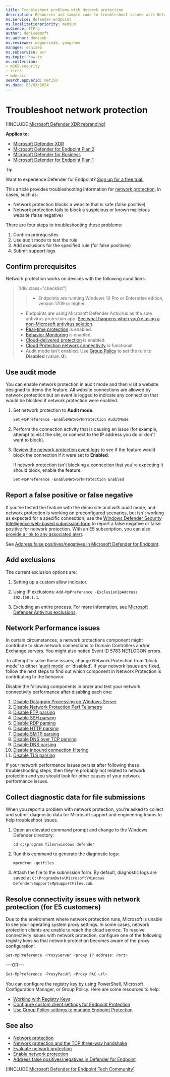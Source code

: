 ```yaml
---
title: Troubleshoot problems with Network protection
description: Resources and sample code to troubleshoot issues with Network protection in Microsoft Defender for Endpoint.
ms.service: defender-endpoint
ms.localizationpriority: medium
audience: ITPro
author: denisebmsft
ms.author: deniseb
ms.reviewer: oogunrinde, yongrhee
manager: deniseb
ms.subservice: asr
ms.topic: how-to
ms.collection:
- m365-security
- tier3
- mde-asr
search.appverid: met150
ms.date: 03/03/2024
---
```


# Troubleshoot network protection

[!INCLUDE [Microsoft Defender XDR rebranding](../includes/microsoft-defender.md)]

**Applies to:**
- [Microsoft Defender XDR](/defender-xdr)
- [Microsoft Defender for Endpoint Plan 2](microsoft-defender-endpoint.md)
- [Microsoft Defender for Business](https://www.microsoft.com/security/business/endpoint-security/microsoft-defender-business?branch=main)
- [Microsoft Defender for Endpoint Plan 1](microsoft-defender-endpoint.md)

> [!TIP]
> Want to experience Defender for Endpoint? [Sign up for a free trial.](https://signup.microsoft.com/create-account/signup?products=7f379fee-c4f9-4278-b0a1-e4c8c2fcdf7e&ru=https://aka.ms/MDEp2OpenTrial?ocid=docs-wdatp-pullalerts-abovefoldlink)

This article provides troubleshooting information for [network protection](network-protection.md), in cases, such as:

- Network protection blocks a website that is safe (false positive)
- Network protection fails to block a suspicious or known malicious website (false negative)

There are four steps to troubleshooting these problems:

1. Confirm prerequisites
2. Use audit mode to test the rule
3. Add exclusions for the specified rule (for false positives)
4. Submit support logs

## Confirm prerequisites

Network protection works on devices with the following conditions:

> [!div class="checklist"]
> > - Endpoints are running Windows 10 Pro or Enterprise edition, version 1709 or higher.
> - Endpoints are using Microsoft Defender Antivirus as the sole antivirus protection app. [See what happens when you're using a non-Microsoft antivirus solution](/windows/security/threat-protection/microsoft-defender-antivirus/microsoft-defender-antivirus-compatibility).
> - [Real-time protection](/windows/security/threat-protection/microsoft-defender-antivirus/configure-real-time-protection-microsoft-defender-antivirus) is enabled.
> - [Behavior Monitoring](behavior-monitor.md) is enabled.
> - [Cloud-delivered protection](/windows/security/threat-protection/microsoft-defender-antivirus/enable-cloud-protection-microsoft-defender-antivirus) is enabled.
> - [Cloud Protection network connectivity](configure-network-connections-microsoft-defender-antivirus.md) is functional.
> - Audit mode isn't enabled. Use [Group Policy](enable-network-protection.md#group-policy) to set the rule to **Disabled** (value: **0**).

## Use audit mode

You can enable network protection in audit mode and then visit a website designed to demo the feature. All website connections are allowed by network protection but an event is logged to indicate any connection that would be blocked if network protection were enabled.

1. Set network protection to **Audit mode**.

   ```PowerShell
   Set-MpPreference -EnableNetworkProtection AuditMode
   ```

2. Perform the connection activity that is causing an issue (for example, attempt to visit the site, or connect to the IP address you do or don't want to block).

3. [Review the network protection event logs](network-protection.md#review-network-protection-events-in-windows-event-viewer) to see if the feature would block the connection if it were set to **Enabled**.

   If network protection isn't blocking a connection that you're expecting it should block, enable the feature.

   ```PowerShell
   Set-MpPreference -EnableNetworkProtection Enabled
   ```

## Report a false positive or false negative

If you've tested the feature with the demo site and with audit mode, and network protection is working on preconfigured scenarios, but isn't working as expected for a specific connection, use the [Windows Defender Security Intelligence web-based submission form](https://www.microsoft.com/wdsi/filesubmission) to report a false negative or false positive for network protection. With an E5 subscription, you can also [provide a link to any associated alert](alerts-queue.md).

See [Address false positives/negatives in Microsoft Defender for Endpoint](defender-endpoint-false-positives-negatives.md).

## Add exclusions

The current exclusion options are:

1. Setting up a custom allow indicator.

2. Using IP exclusions: `Add-MpPreference -ExclusionIpAddress 192.168.1.1`.

3. Excluding an entire process. For more information, see [Microsoft Defender Antivirus exclusions](configure-exclusions-microsoft-defender-antivirus.md).

## Network Performance issues

In certain circumstances, a network protections component might contribute to slow network connections to Domain Controllers and/or Exchange servers. You might also notice Event ID 5783 NETLOGON errors.

To attempt to solve these issues, change Network Protection from 'block mode' to either '[audit mode](troubleshoot-np.md)' or 'disabled'. If your network issues are fixed, follow the next steps to find out which component in Network Protection is contributing to the behavior.

Disable the following components in order and test your network connectivity performance after disabling each one:

1. [Disable Datagram Processing on Windows Server](/powershell/module/defender/set-mppreference?view=windowsserver2022-ps&preserve-view=true)
1. [Disable Network Protection Perf Telemetry](/powershell/module/defender/set-mppreference?view=windowsserver2022-ps&preserve-view=true)
1. [Disable FTP parsing](/powershell/module/defender/set-mppreference?view=windowsserver2022-ps&preserve-view=true)
1. [Disable SSH parsing](/powershell/module/defender/set-mppreference?view=windowsserver2022-ps&preserve-view=true)
1. [Disable RDP parsing](/powershell/module/defender/set-mppreference?view=windowsserver2022-ps&preserve-view=true)
1. [Disable HTTP parsing](/powershell/module/defender/set-mppreference?view=windowsserver2022-ps&preserve-view=true)
1. [Disable SMTP parsing](/powershell/module/defender/set-mppreference?view=windowsserver2022-ps&preserve-view=true)
1. [Disable DNS over TCP parsing](/powershell/module/defender/set-mppreference?view=windowsserver2022-ps&preserve-view=true)
1. [Disable DNS parsing ](/powershell/module/defender/set-mppreference?view=windowsserver2022-ps&preserve-view=true)
1. [Disable inbound connection filtering](/powershell/module/defender/set-mppreference?view=windowsserver2022-ps&preserve-view=true)
1. [Disable TLS parsing](/powershell/module/defender/set-mppreference?view=windowsserver2022-ps&preserve-view=true)

If your network performance issues persist after following these troubleshooting steps, then they're probably not related to network protection and you should look for other causes of your network performance issues.

## Collect diagnostic data for file submissions

When you report a problem with network protection, you're asked to collect and submit diagnostic data for Microsoft support and engineering teams to help troubleshoot issues.

1. Open an elevated command prompt and change to the Windows Defender directory:

   ```console
   cd c:\program files\windows defender
   ```

2. Run this command to generate the diagnostic logs:

   ```console
   mpcmdrun -getfiles
   ```

3. Attach the file to the submission form. By default, diagnostic logs are saved at `C:\ProgramData\Microsoft\Windows Defender\Support\MpSupportFiles.cab`.

## Resolve connectivity issues with network protection (for E5 customers)

Due to the environment where network protection runs, Microsoft is unable to see your operating system proxy settings. In some cases, network protection clients are unable to reach the cloud service. To resolve connectivity issues with network protection, configure one of the following registry keys so that network protection becomes aware of the proxy configuration:

```powershell
Set-MpPreference -ProxyServer <proxy IP address: Port>
```

---OR---

```powershell
Set-MpPreference -ProxyPacUrl <Proxy PAC url>
```

You can configure the registry key by using PowerShell, Microsoft Configuration Manager, or Group Policy. Here are some resources to help:

- [Working with Registry Keys](/powershell/scripting/samples/working-with-registry-keys)
- [Configure custom client settings for Endpoint Protection](/mem/configmgr/protect/deploy-use/endpoint-protection-configure-client)
- [Use Group Policy settings to manage Endpoint Protection](/mem/configmgr/protect/deploy-use/endpoint-protection-group-policies)

## See also

- [Network protection](network-protection.md)
- [Network protection and the TCP three-way handshake](network-protection.md#network-protection-and-the-tcp-three-way-handshake)
- [Evaluate network protection](evaluate-network-protection.md)
- [Enable network protection](enable-network-protection.md)
- [Address false positives/negatives in Defender for Endpoint](defender-endpoint-false-positives-negatives.md)

[!INCLUDE [Microsoft Defender for Endpoint Tech Community](../includes/defender-mde-techcommunity.md)]
